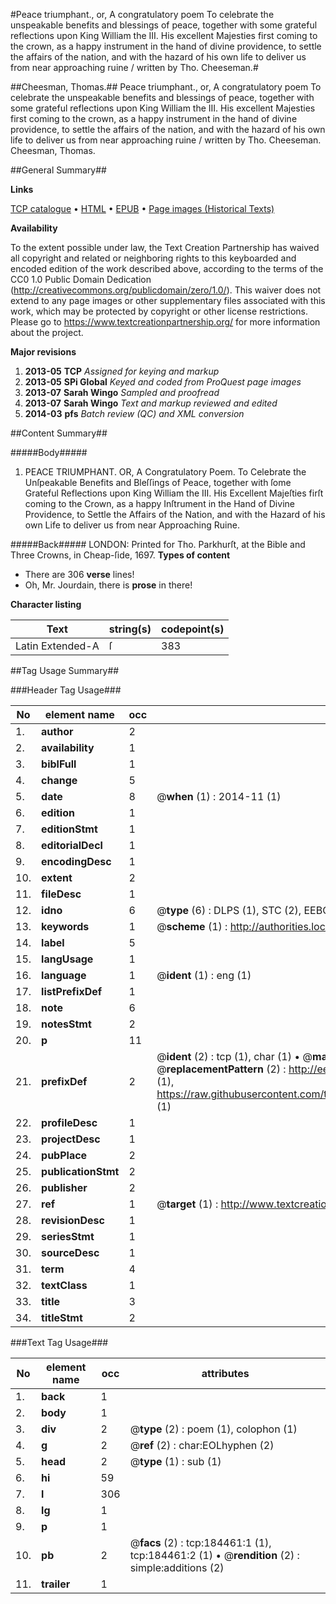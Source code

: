 #Peace triumphant., or, A congratulatory poem To celebrate the unspeakable benefits and blessings of peace, together with some grateful reflections upon King William the III.  His excellent Majesties first coming to the crown, as a happy instrument in the hand of divine providence, to settle the affairs of the nation, and with the hazard of his own life to deliver us from near approaching ruine / written by Tho. Cheeseman.#

##Cheesman, Thomas.##
Peace triumphant., or, A congratulatory poem To celebrate the unspeakable benefits and blessings of peace, together with some grateful reflections upon King William the III.  His excellent Majesties first coming to the crown, as a happy instrument in the hand of divine providence, to settle the affairs of the nation, and with the hazard of his own life to deliver us from near approaching ruine / written by Tho. Cheeseman.
Cheesman, Thomas.

##General Summary##

**Links**

[TCP catalogue](http://www.ota.ox.ac.uk/tcp/)  • 
[HTML](http://tei.it.ox.ac.uk/tcp/Texts-HTML/free/B08/B08740.html)  • 
[EPUB](http://tei.it.ox.ac.uk/tcp/Texts-EPUB/free/B08/B08740.epub) • 
[Page images (Historical Texts)](https://historicaltexts.jisc.ac.uk/eebo-64551086e)

**Availability**

To the extent possible under law, the Text Creation Partnership has waived all copyright and related or neighboring rights to this keyboarded and encoded edition of the work described above, according to the terms of the CC0 1.0 Public Domain Dedication (http://creativecommons.org/publicdomain/zero/1.0/). This waiver does not extend to any page images or other supplementary files associated with this work, which may be protected by copyright or other license restrictions. Please go to https://www.textcreationpartnership.org/ for more information about the project.

**Major revisions**

1. __2013-05__ __TCP__ *Assigned for keying and markup*
1. __2013-05__ __SPi Global__ *Keyed and coded from ProQuest page images*
1. __2013-07__ __Sarah Wingo__ *Sampled and proofread*
1. __2013-07__ __Sarah Wingo__ *Text and markup reviewed and edited*
1. __2014-03__ __pfs__ *Batch review (QC) and XML conversion*

##Content Summary##

#####Body#####

1. PEACE TRIUMPHANT. OR, A Congratulatory Poem. To Celebrate the Unſpeakable Benefits and Bleſſings of Peace, together with ſome Grateful Reflections upon King William the III. His Excellent Majeſties firſt coming to the Crown, as a happy Inſtrument in the Hand of Divine Providence, to Settle the Affairs of the Nation, and with the Hazard of his own Life to deliver us from near Approaching Ruine.

#####Back#####
LONDON: Printed for Tho. Parkhurſt, at the Bible and Three Crowns, in Cheap-ſide, 1697.
**Types of content**

  * There are 306 **verse** lines!
  * Oh, Mr. Jourdain, there is **prose** in there!

**Character listing**


|Text|string(s)|codepoint(s)|
|---|---|---|
|Latin Extended-A|ſ|383|

##Tag Usage Summary##

###Header Tag Usage###

|No|element name|occ|attributes|
|---|---|---|---|
|1.|__author__|2||
|2.|__availability__|1||
|3.|__biblFull__|1||
|4.|__change__|5||
|5.|__date__|8| @__when__ (1) : 2014-11 (1)|
|6.|__edition__|1||
|7.|__editionStmt__|1||
|8.|__editorialDecl__|1||
|9.|__encodingDesc__|1||
|10.|__extent__|2||
|11.|__fileDesc__|1||
|12.|__idno__|6| @__type__ (6) : DLPS (1), STC (2), EEBO-CITATION (1), OCLC (1), VID (1)|
|13.|__keywords__|1| @__scheme__ (1) : http://authorities.loc.gov/ (1)|
|14.|__label__|5||
|15.|__langUsage__|1||
|16.|__language__|1| @__ident__ (1) : eng (1)|
|17.|__listPrefixDef__|1||
|18.|__note__|6||
|19.|__notesStmt__|2||
|20.|__p__|11||
|21.|__prefixDef__|2| @__ident__ (2) : tcp (1), char (1)  •  @__matchPattern__ (2) : ([0-9\-]+):([0-9IVX]+) (1), (.+) (1)  •  @__replacementPattern__ (2) : http://eebo.chadwyck.com/downloadtiff?vid=$1&page=$2 (1), https://raw.githubusercontent.com/textcreationpartnership/Texts/master/tcpchars.xml#$1 (1)|
|22.|__profileDesc__|1||
|23.|__projectDesc__|1||
|24.|__pubPlace__|2||
|25.|__publicationStmt__|2||
|26.|__publisher__|2||
|27.|__ref__|1| @__target__ (1) : http://www.textcreationpartnership.org/docs/. (1)|
|28.|__revisionDesc__|1||
|29.|__seriesStmt__|1||
|30.|__sourceDesc__|1||
|31.|__term__|4||
|32.|__textClass__|1||
|33.|__title__|3||
|34.|__titleStmt__|2||


###Text Tag Usage###

|No|element name|occ|attributes|
|---|---|---|---|
|1.|__back__|1||
|2.|__body__|1||
|3.|__div__|2| @__type__ (2) : poem (1), colophon (1)|
|4.|__g__|2| @__ref__ (2) : char:EOLhyphen (2)|
|5.|__head__|2| @__type__ (1) : sub (1)|
|6.|__hi__|59||
|7.|__l__|306||
|8.|__lg__|1||
|9.|__p__|1||
|10.|__pb__|2| @__facs__ (2) : tcp:184461:1 (1), tcp:184461:2 (1)  •  @__rendition__ (2) : simple:additions (2)|
|11.|__trailer__|1||
